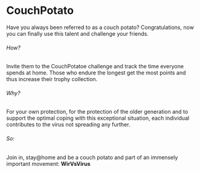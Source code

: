# CouchPotato

Have you always been referred to as a couch potato? Congratulations, now you can finally use this talent and challenge your friends.

###### How?
Invite them to the CouchPotatoe challenge and track the time everyone spends at home. Those who endure the longest get the most points and thus increase their trophy collection.
###### Why?
For your own protection, for the protection of the older generation and to support the optimal coping with this exceptional situation, each individual contributes to the virus not spreading any further.
###### So:
Join in, stay@home and be a couch potato and part of an immensely important movement: **WirVsVirus**

